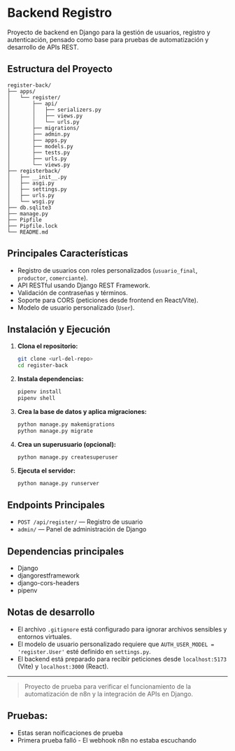 # Backend Registro

Proyecto de backend en Django para la gestión de usuarios, registro y autenticación, pensado como base para pruebas de automatización y desarrollo de APIs REST.

## Estructura del Proyecto

```
register-back/
├── apps/
│   └── register/
│       ├── api/
│       │   ├── serializers.py
│       │   ├── views.py
│       │   └── urls.py
│       ├── migrations/
│       ├── admin.py
│       ├── apps.py
│       ├── models.py
│       ├── tests.py
│       ├── urls.py
│       └── views.py
├── registerback/
│   ├── __init__.py
│   ├── asgi.py
│   ├── settings.py
│   ├── urls.py
│   └── wsgi.py
├── db.sqlite3
├── manage.py
├── Pipfile
├── Pipfile.lock
└── README.md
```

## Principales Características

- Registro de usuarios con roles personalizados (`usuario_final`, `productor`, `comerciante`).
- API RESTful usando Django REST Framework.
- Validación de contraseñas y términos.
- Soporte para CORS (peticiones desde frontend en React/Vite).
- Modelo de usuario personalizado (`User`).

## Instalación y Ejecución

1. **Clona el repositorio:**
	```bash
	git clone <url-del-repo>
	cd register-back
	```

2. **Instala dependencias:**
	```bash
	pipenv install
	pipenv shell
	```

3. **Crea la base de datos y aplica migraciones:**
	```bash
	python manage.py makemigrations
	python manage.py migrate
	```

4. **Crea un superusuario (opcional):**
	```bash
	python manage.py createsuperuser
	```

5. **Ejecuta el servidor:**
	```bash
	python manage.py runserver
	```

## Endpoints Principales

- `POST /api/register/` — Registro de usuario
- `admin/` — Panel de administración de Django

## Dependencias principales

- Django
- djangorestframework
- django-cors-headers
- pipenv

## Notas de desarrollo

- El archivo `.gitignore` está configurado para ignorar archivos sensibles y entornos virtuales.
- El modelo de usuario personalizado requiere que `AUTH_USER_MODEL = 'register.User'` esté definido en `settings.py`.
- El backend está preparado para recibir peticiones desde `localhost:5173` (Vite) y `localhost:3000` (React).

---

> Proyecto de prueba para verificar el funcionamiento de la automatización de n8n y la integración de APIs en Django.

## Pruebas:
- Estas seran noificaciones de prueba
- Primera prueba falló - El webhook n8n no estaba escuchando